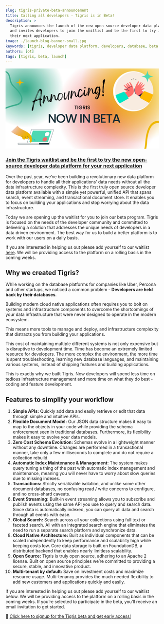 ```yaml
---
slug: tigris-private-beta-announcement
title: Calling all developers - Tigris is in Beta!
description: >
  Tigris announces the launch of the new open-source developer data platform 
  and invites developers to join the waitlist and be the first to try it for 
  their next application.
image: ./launch-blog-banner-small.jpg
keywords: [tigris, developer data platform, developers, database, beta launch]
authors: [ot]
tags: [tigris, beta, launch]
---
```


[![Complexity to Simplicity with Tigris](launch-blog-banner.jpg)](https://www.tigrisdata.com/beta)

### [Join the Tigris waitlist and be the first to try the new open-source developer data platform for your next application](https://www.tigrisdata.com/beta)

Over the past year, we’ve been building a revolutionary new data platform for
developers to handle all their applications’ data needs without all the data
infrastructure complexity. This is the first truly open source developer data
platform available with a simple yet powerful, unified API that spans search,
event streaming, and transactional document store. It enables you to focus on
building your applications and stop worrying about the data infrastructure.

Today we are opening up the waitlist for you to join our beta program. Tigris
is focused on the needs of the developer community and committed to delivering
a solution that addresses the unique needs of developers in a data driven
environment. The best way for us to build a better platform is to work with
our users on a daily basis.

If you are interested in helping us out please add yourself to our waitlist
[here](https://www.tigrisdata.com/beta). We will be providing access to the
platform on a rolling basis in the coming weeks.

## Why we created Tigris?

While working on the database platforms for companies like Uber, Percona and
other startups, we noticed a common problem - **Developers are held back by
their databases**.

Building modern cloud native applications often requires you to bolt on systems
and infrastructure components to overcome the shortcomings of your data
infrastructure that were never designed to operate in the modern ecosystem.

This means more tools to manage and deploy, and infrastructure complexity that
distracts you from building your applications.

This cost of maintaining multiple different systems is not only expensive but
is disruptive to development time. Time has become an extremely limited resource
for developers. The more complex the environment, the more time is spent
troubleshooting, learning new database languages, and maintaining various
systems, instead of shipping features and building applications.

This is exactly why we built Tigris. Now developers will spend less time on
tedious infrastructure management and more time on what they do best - coding
and feature development.

## Features to simplify your workflow

1. **Simple APIs:** Quickly add data and easily retrieve or edit that data through simple and intuitive APIs.
2. **Flexible Document Model:** Our JSON data structure makes it easy to map to the objects in your code while providing the schema enforcement seen in traditional databases. Furthermore, its flexibility makes it easy to evolve your data models.
3. **Zero Cost Schema Evolution:** Schemas evolve in a lightweight manner without any downtime. Changes are performed in a transactional manner, take only a few milliseconds to complete and do not require a collection rebuild.
4. **Automatic Index Maintenance & Management:** The system makes query tuning a thing of the past with automatic index management and maintenance, meaning you will never have to worry about slow queries due to missing indexes.
5. **Transactions:** Strictly serializable isolation, and unlike some other document databases, no confusing read / write concerns to configure, and no cross-shard caveats.
6. **Event Streaming:** Built-in event streaming allows you to subscribe and publish events using the same API you use to query and search data. Since data is automatically indexed, you can query all data and search through all events with ease.
7. **Global Search:** Search across all your collections using full text or faceted search. All with an integrated search engine that eliminates the need to run a separate search platform and synchronize data.
8. **Cloud Native Architecture:** Built as individual components that can be scaled independently to keep performance and scalability high while keeping costs low. Core data storage is built on FoundationDB, a distributed backend that enables nearly limitless scalability.
9. **Open Source:** Tigris is truly open source, adhering to an Apache 2 license. Built on open source principles we’re committed to providing a secure, stable, and innovative product.
10. **Multi-tenant by default:** Save on investment costs and maximize resource usage. Multi-tenancy provides the much needed flexibility to add new customers and applications quickly and easily.

If you are interested in helping us out please add yourself to our waitlist
below. We will be providing access to the platform on a rolling basis in the
coming weeks. If you’re selected to participate in the beta, you’ll receive an
email invitation to get started.

🚀 [Click here to signup for the Tigris beta and get early access!](https://www.tigrisdata.com/beta)

